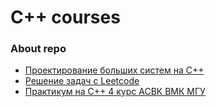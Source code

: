 # C++ courses

### About repo
* [Проектирование больших систем на С++](https://github.com/juliazadorozhnaya/Algorithms/tree/main/C%2B%2B_Design_and_Programming)
* [Решение задач с Leetcode](https://github.com/juliazadorozhnaya/Algorithms/tree/main/Leetcode)
* [Практикум на С++ 4 курс АСВК ВМК МГУ](https://github.com/juliazadorozhnaya/Algorithms/tree/main/practice_cmc)
